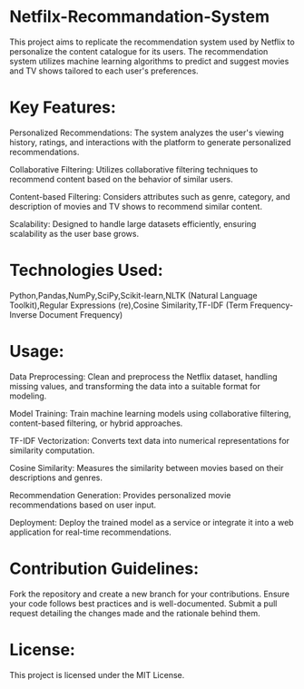 # Netfilx-Recommandation-System
This project aims to replicate the recommendation system used by Netflix to personalize the content catalogue for its users. The recommendation system utilizes machine learning algorithms to predict and suggest movies and TV shows tailored to each user's preferences.

# Key Features:
Personalized Recommendations: The system analyzes the user's viewing history, ratings, and interactions with the platform to generate personalized recommendations.

Collaborative Filtering: Utilizes collaborative filtering techniques to recommend content based on the behavior of similar users.

Content-based Filtering: Considers attributes such as genre, category, and description of movies and TV shows to recommend similar content.

Scalability: Designed to handle large datasets efficiently, ensuring scalability as the user base grows.

# Technologies Used:
Python,Pandas,NumPy,SciPy,Scikit-learn,NLTK (Natural Language Toolkit),Regular Expressions (re),Cosine Similarity,TF-IDF (Term Frequency-Inverse Document Frequency)

# Usage:
Data Preprocessing: Clean and preprocess the Netflix dataset, handling missing values, and transforming the data into a suitable format for modeling.

Model Training: Train machine learning models using collaborative filtering, content-based filtering, or hybrid approaches.

TF-IDF Vectorization: Converts text data into numerical representations for similarity computation.

Cosine Similarity: Measures the similarity between movies based on their descriptions and genres.

Recommendation Generation: Provides personalized movie recommendations based on user input.

Deployment: Deploy the trained model as a service or integrate it into a web application for real-time recommendations.

# Contribution Guidelines:
Fork the repository and create a new branch for your contributions.
Ensure your code follows best practices and is well-documented.
Submit a pull request detailing the changes made and the rationale behind them.

# License:
This project is licensed under the MIT License.

